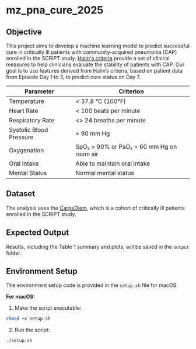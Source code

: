 # mz_pna_cure_2025

## Objective
This project aims to develop a machine learning model to predict successful cure in critically ill patients with community-acquired pneumonia (CAP) enrolled in the SCRIPT study. 
[Halm's criteria](https://doi.org/10.1001/jama.279.18.1452) provide a set of clinical measures to help clinicians evaluate the stability of patients with CAP. Our goal is to use features derived from Halm’s criteria, based on patient data from Episode Day 1 to 3, to predict cure status on Day 7.

| Parameter             | Criterion                          |
|------------------------|------------------------------------|
| Temperature            | < 37.8 °C (100°F)                  |
| Heart Rate             | < 100 beats per minute             |
| Respiratory Rate       | <> 24 breaths per minute            |
| Systolic Blood Pressure| > 90 mm Hg                         |
| Oxygenation            | SpO₂ > 90% or PaO₂ > 60 mm Hg on room air |
| Oral Intake            | Able to maintain oral intake       |
| Mental Status          | Normal mental status               |

## Dataset
The analysis uses the [CarpeDiem](https://physionet.org/content/script-carpediem-dataset/1.1.0/), which is a cohort of critically ill patients enrolled in the SCRIPT study.

## Expected Output
Results, including the Table 1 summary and plots, will be saved in the `output` folder.

## Environment Setup

The environment setup code is provided in the `setup.sh` file for macOS.

**For macOS:**

1. Make the script executable: 
```bash
chmod +x setup.sh
```

2. Run the script:
```bash
./setup.sh
```
